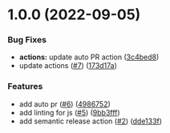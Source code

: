 # 1.0.0 (2022-09-05)


### Bug Fixes

* **actions:** update auto PR action ([3c4bed8](https://github.com/smithtimmytim/bd-27/commit/3c4bed851aa017b9015d11f5b94b48775e2ac5d5))
* update actions ([#7](https://github.com/smithtimmytim/bd-27/issues/7)) ([173d17a](https://github.com/smithtimmytim/bd-27/commit/173d17a8553edb4286dea17ddefda6de4e11cd8c))


### Features

* add auto pr ([#6](https://github.com/smithtimmytim/bd-27/issues/6)) ([4986752](https://github.com/smithtimmytim/bd-27/commit/49867522accdfb0ad05a20b68306c70b8851914c))
* add linting for js ([#5](https://github.com/smithtimmytim/bd-27/issues/5)) ([9bb3fff](https://github.com/smithtimmytim/bd-27/commit/9bb3fff1a5eac6e392ef6be30a1d4ee8de37ff6f))
* add semantic release action ([#2](https://github.com/smithtimmytim/bd-27/issues/2)) ([dde133f](https://github.com/smithtimmytim/bd-27/commit/dde133f35c0909a0f1e6de9929b93b431ec39c81))
